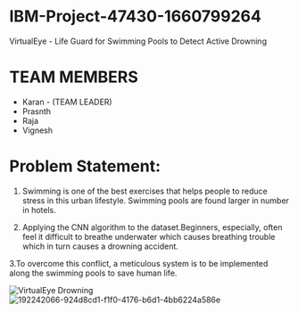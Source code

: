 # IBM-Project-47430-1660799264
VirtualEye - Life Guard for Swimming Pools to Detect Active Drowning
# TEAM MEMBERS
- Karan  - (TEAM LEADER) 
- Prasnth    
- Raja
- Vignesh

# Problem Statement:
 1. Swimming is one of the best exercises that helps people to reduce stress in this urban lifestyle. Swimming pools are found larger in number in hotels.

 2. Applying the CNN algorithm to the dataset.Beginners, especially, often feel it difficult to breathe underwater which causes breathing trouble which in turn causes a    drowning accident.

 3.To overcome this conflict, a meticulous system is to be implemented along the swimming pools to save human life.
 
 ![VirtualEye Drowning](https://user-images.githubusercontent.com/114576475/200698506-fee2b6c7-bef4-4064-a8d5-8874f5110830.png)
![192242066-924d8cd1-f1f0-4176-b6d1-4bb6224a586e](https://user-images.githubusercontent.com/114576475/200698803-2c0b8dcc-0aae-4d86-b48f-005548600fa4.png)
